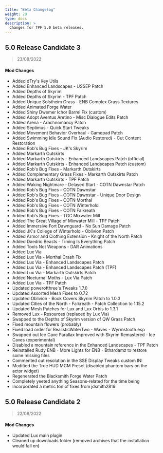 ```yaml
---
title: "Beta Changelog"
weight: 20
type: docs
description: >
  Changes for TPF 5.0 beta releases.
---
```


## 5.0 Release Candidate 3

> 23/08/2022

#### Mod Changes

- Added dTry's Key Utils
- Added Enhanced Landscapes - USSEP Patch
- Added Depths of Skyrim
- Added Depths of Skyrim - TPF Patch
- Added Unique Solstheim Grass - ENB Complex Grass Textures
- Added Animated Forge Water
- Added Shiny Dwemer Ichor Barrel Fix (custom)
- Added Adopt Aventus Aretino - Misc Dialogue Edits Patch
- Added Arena - Arachnomancy Patch
- Added Septimus - Quick Start Tweaks
- Added Movement Behavior Overhaul - Gamepad Patch
- Added Swimming Idle Sound Fix (Audio Restored) - Cut Content Restoration
- Added Rob's Bug Fixes - JK's Skyrim
- Added Markarth Outskirts
- Added Markarth Outskirts - Enhanced Landscapes Patch (official)
- Added Markarth Outskirts - Enhanced Landscapes Patch (custom)
- Added Rob's Bug Fixes - Markarth Outskirts
- Added Complementary Grass Fixes - Markarth Outskirts Patch
- Added Markarth Outskirts - TPF Patch
- Added Waking Nightmare - Delayed Start - COTN Dawnstar Patch
- Added Rob's Bug Fixes - COTN Dawnstar
- Added Rob's Bug Fixes - COTN Dawnstar - Unique Door Design
- Added Rob's Bug Fixes - COTN Morthal
- Added Rob's Bug Fixes - COTN Winterhold
- Added Rob's Bug Fixes - COTN Falkreath
- Added Rob's Bug Fixes - TGC Mixwater Mill
- Added The Great Village of Mixwater Mill - TPF Patch
- Added Immersive Fort Dawnguard - No Sun Damage Patch
- Added JK's College of Winterhold - Oblivion Patch
- Added Armor and Clothing Extension - Knight of the North Patch
- Added Daedric Beasts - Timing Is Everything Patch
- Added Tools Not Weapons - DAR Animations
- Added Lux Via
- Added Lux Via - Morthal Crash Fix
- Added Lux Via - Enhanced Landscapes Patch
- Added Lux Via - Enhanced Landscapes Patch (TPF)
- Added Lux Via - Markarth Outskirts Patch
- Added Nocturnal Moths - Lux Via Patch
- Added Lux Via - TPF Patch
- Updated powerofthree's Tweaks 1.7.0
- Updated Assorted Mesh Fixes to 0.72
- Updated Oblivion - Book Covers Skyrim Patch to 1.0.3
- Updated Cities of the North - Falkreath - Patch Collection to 1.15.2
- Updated Mesh Patches for Lux and Lux Orbis to 1.3.1
- Removed Lux - Resources (replaced by Lux Via)
- Swapped to the Depths of Skyrim version of QW Grass Patch
- Fixed mountain flowers (probably)
- Fixed load order for RealisticWaterTwo - Waves - Wyrmstooth.esp
- Swapped out Ice Cave Parallax Improved with Skyrim Remastered - Ice Caves (experimental)
- Disabled a mountain reference in the Enhanced Landscapes - TPF Patch
- Reinstalled Rudy ENB - More Lights for ENB - Bthardamz to restore some missing files
- Commented out resolution in the SSE Display Tweaks custom INI
- Modified the True HUD MCM Preset (disabled phantom bars on the actor widget)
- Regenerated the Blacksmith Forge Water Patch
- Completely yeeted anything Seasons-related for the time being
- Incorporated a metric ton of fixes from jdsmith2816

## 5.0 Release Candidate 2

> 22/08/2022

#### Mod Changes

- Updated Lux main plugin
- Cleaned up downloads folder (removed archives that the installation would fail on)